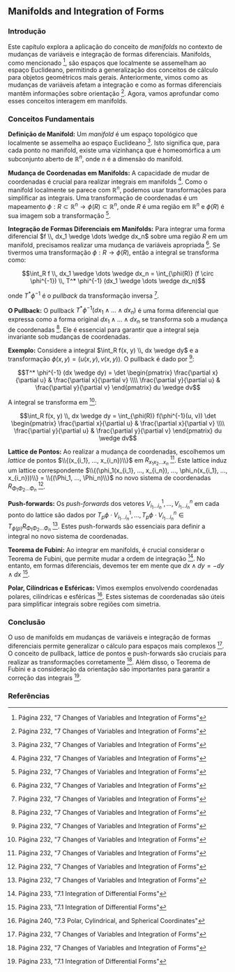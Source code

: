 ## Manifolds and Integration of Forms

### Introdução
Este capítulo explora a aplicação do conceito de *manifolds* no contexto de mudanças de variáveis e integração de formas diferenciais. Manifolds, como mencionado [^1], são espaços que localmente se assemelham ao espaço Euclideano, permitindo a generalização dos conceitos de cálculo para objetos geométricos mais gerais. Anteriormente, vimos como as mudanças de variáveis afetam a integração e como as formas diferenciais mantêm informações sobre orientação [^1]. Agora, vamos aprofundar como esses conceitos interagem em manifolds.

### Conceitos Fundamentais

**Definição de Manifold:** Um *manifold* é um espaço topológico que localmente se assemelha ao espaço Euclideano [^1]. Isto significa que, para cada ponto no manifold, existe uma vizinhança que é homeomórfica a um subconjunto aberto de $\mathbb{R}^n$, onde $n$ é a dimensão do manifold.

**Mudança de Coordenadas em Manifolds:** A capacidade de mudar de coordenadas é crucial para realizar integrais em manifolds [^1]. Como o manifold localmente se parece com $\mathbb{R}^n$, podemos usar transformações para simplificar as integrais. Uma transformação de coordenadas é um mapeamento $\phi: R \subset \mathbb{R}^n \to \phi(R) \subset \mathbb{R}^n$, onde $R$ é uma região em $\mathbb{R}^n$ e $\phi(R)$ é sua imagem sob a transformação [^1].

**Integração de Formas Diferenciais em Manifolds:** Para integrar uma forma diferencial $f \\, dx_1 \wedge \dots \wedge dx_n$ sobre uma região $R$ em um manifold, precisamos realizar uma mudança de variáveis apropriada [^1]. Se tivermos uma transformação $\phi: R \to \phi(R)$, então a integral se transforma como:

$$\int_R f \\, dx_1 \wedge \dots \wedge dx_n = \int_{\phi(R)} (f \circ \phi^{-1}) \\, T^* \phi^{-1} (dx_1 \wedge \dots \wedge dx_n)$$

onde $T^* \phi^{-1}$ é o *pullback* da transformação inversa [^1].

**O Pullback:** O pullback $T^* \phi^{-1} (dx_1 \wedge \dots \wedge dx_n)$ é uma forma diferencial que expressa como a forma original $dx_1 \wedge \dots \wedge dx_n$ se transforma sob a mudança de coordenadas [^1]. Ele é essencial para garantir que a integral seja invariante sob mudanças de coordenadas.

**Exemplo:** Considere a integral $\int_R f(x, y) \\, dx \wedge dy$ e a transformação $\phi(x, y) = (u(x, y), v(x, y))$. O pullback é dado por [^1]:

$$T^* \phi^{-1} (dx \wedge dy) = \det \begin{pmatrix} \frac{\partial x}{\partial u} & \frac{\partial x}{\partial v} \\\\ \frac{\partial y}{\partial u} & \frac{\partial y}{\partial v} \end{pmatrix} du \wedge dv$$

A integral se transforma em [^1]:

$$\int_R f(x, y) \\, dx \wedge dy = \int_{\phi(R)} f(\phi^{-1}(u, v)) \det \begin{pmatrix} \frac{\partial x}{\partial u} & \frac{\partial x}{\partial v} \\\\ \frac{\partial y}{\partial u} & \frac{\partial y}{\partial v} \end{pmatrix} du \wedge dv$$

**Lattice de Pontos:** Ao realizar a mudança de coordenadas, escolhemos um *lattice* de pontos $\\{(x_{i_1}, ..., x_{i_n})\\}$ em $R_{x_1x_2...x_n}$ [^1]. Este lattice induz um lattice correspondente $\\{(\phi_1(x_{i_1}, ..., x_{i_n}), ..., \phi_n(x_{i_1}, ..., x_{i_n}))\\} = \\{(\Phi_1, ..., \Phi_n)\\}$ no novo sistema de coordenadas $R_{\Phi_1\Phi_2...\Phi_n}$ [^1].

**Push-forwards:** Os *push-forwards* dos vetores $V_{i_1...i_n}^1, ..., V_{i_1...i_n}^n$ em cada ponto do lattice são dados por $T_p\phi \cdot V_{i_1...i_n}^1, ..., T_p\phi \cdot V_{i_1...i_n}^n \in T_{\phi(p)}R_{\Phi_1\Phi_2...\Phi_n}$ [^1]. Estes push-forwards são essenciais para definir a integral no novo sistema de coordenadas.

**Teorema de Fubini:** Ao integrar em manifolds, é crucial considerar o Teorema de Fubini, que permite mudar a ordem de integração [^3]. No entanto, em formas diferenciais, devemos ter em mente que $dx \wedge dy = -dy \wedge dx$ [^3].

**Polar, Cilíndricas e Esféricas:** Vimos exemplos envolvendo coordenadas polares, cilíndricas e esféricas [^9]. Estes sistemas de coordenadas são úteis para simplificar integrais sobre regiões com simetria.

### Conclusão

O uso de manifolds em mudanças de variáveis e integração de formas diferenciais permite generalizar o cálculo para espaços mais complexos [^1]. O conceito de pullback, lattice de pontos e push-forwards são cruciais para realizar as transformações corretamente [^1]. Além disso, o Teorema de Fubini e a consideração da orientação são importantes para garantir a correção das integrais [^3].

### Referências
[^1]: Página 232, "7 Changes of Variables and Integration of Forms"
[^3]: Página 233, "7.1 Integration of Differential Forms"
[^9]: Página 240, "7.3 Polar, Cylindrical, and Spherical Coordinates"
<!-- END -->